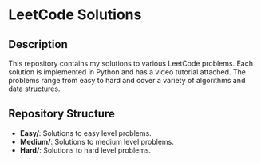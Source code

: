 # LeetCode Solutions

## Description
This repository contains my solutions to various LeetCode problems. Each solution is implemented in Python and has a video tutorial attached. The problems range from easy to hard and cover a variety of algorithms and data structures.

## Repository Structure
- **Easy/**: Solutions to easy level problems.
- **Medium/**: Solutions to medium level problems.
- **Hard/**: Solutions to hard level problems.
